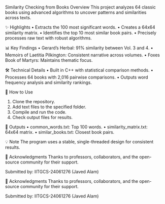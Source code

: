 
 Similarity Checking from Books
 Overview
This project analyzes 64 classic books using advanced algorithms to uncover patterns and similarities across texts.

✨ Highlights
 • Extracts the 100 most significant words.
 • Creates a 64x64 similarity matrix.
 • Identifies the top 10 most similar book pairs.
 • Precisely processes raw text with robust algorithms.

📊 Key Findings
 • Gerard’s Herbal: 91% similarity between Vol. 3 and 4.
 • Memoirs of Laetitia Pilkington: Consistent narrative across volumes.
 • Foxes Book of Martyrs: Maintains thematic focus.

🛠 Technical Details
 • Built in C++ with statistical comparison methods.
 • Processes 64 books with 2,016 pairwise comparisons.
 • Outputs word frequency analysis and similarity rankings.

🚀 How to Use
 1. Clone the repository.
 2. Add text files to the specified folder.
 3. Compile and run the code.
 4. Check output files for results.

📝 Outputs
 • common_words.txt: Top 100 words.
 • similarity_matrix.txt: 64x64 matrix.
 • similar_books.txt: Closest book pairs.

💡 Note
The program uses a stable, single-threaded design for consistent results.

🤝 Acknowledgments Thanks to professors, collaborators, and the open-source community for their support.

Submitted by: IITGCS-24061276 (Javed Alam)

🤝 Acknowledgments
Thanks to professors, collaborators, and the open-source community for their support.


Submitted by: IITGCS-24061276 (Javed Alam)
